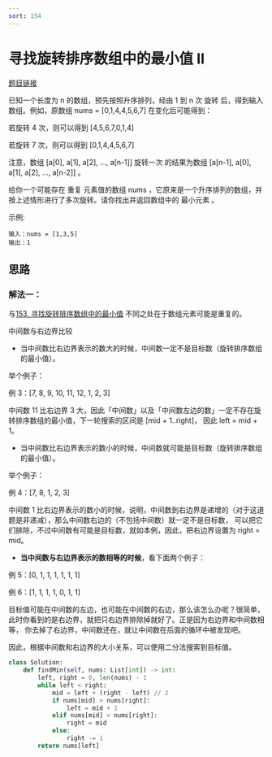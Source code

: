 ```yaml
---
sort: 154
---
```

# 寻找旋转排序数组中的最小值 II

[题目链接](https://leetcode-cn.com/problems/find-minimum-in-rotated-sorted-array-ii/submissions/)

已知一个长度为 n 的数组，预先按照升序排列，经由 1 到 n 次 旋转 后，得到输入数组。例如，原数组 nums = [0,1,4,4,5,6,7] 在变化后可能得到：

若旋转 4 次，则可以得到 [4,5,6,7,0,1,4]

若旋转 7 次，则可以得到 [0,1,4,4,5,6,7]

注意，数组 [a[0], a[1], a[2], ..., a[n-1]] 旋转一次 的结果为数组 [a[n-1], a[0], a[1], a[2], ..., a[n-2]] 。

给你一个可能存在 重复 元素值的数组 nums ，它原来是一个升序排列的数组，并按上述情形进行了多次旋转。请你找出并返回数组中的 最小元素 。

示例:
```
输入：nums = [1,3,5]
输出：1
```

## 思路


### 解法一：

与[153. 寻找旋转排序数组中的最小值](https://leetcode-cn.com/problems/find-minimum-in-rotated-sorted-array/) 
不同之处在于数组元素可能是重复的。

中间数与右边界比较

* 当中间数比右边界表示的数大的时候，中间数一定不是目标数（旋转排序数组的最小值）。

举个例子：

例 3：[7, 8, 9, 10, 11, 12, 1, 2, 3]

中间数 11 比右边界 3 大，因此「中间数」以及「中间数左边的数」一定不存在旋转排序数组的最小值，下一轮搜索的区间是 [mid + 1..right]，
因此 left = mid + 1。

* 当中间数比右边界表示的数小的时候，中间数就可能是目标数（旋转排序数组的最小值）。

举个例子：

例 4：[7, 8, 1, 2, 3]

中间数 1 比右边界表示的数小的时候，说明，中间数到右边界是递增的（对于这道题是非递减），那么中间数右边的（不包括中间数）就一定不是目标数，
可以把它们排除，不过中间数有可能是目标数，就如本例，因此，把右边界设置为 right = mid。

* **当中间数与右边界表示的数相等的时候**，看下面两个例子：

例 5：[0, 1, 1, 1, 1, 1, 1]

例 6：[1, 1, 1, 1, 0, 1, 1]

目标值可能在中间数的左边，也可能在中间数的右边，那么该怎么办呢？很简单，此时你看到的是右边界，就把只右边界排除掉就好了。正是因为右边界和中间数相等，
你去掉了右边界，中间数还在，就让中间数在后面的循环中被发现吧。

因此，根据中间数和右边界的大小关系，可以使用二分法搜索到目标值。

```python
class Solution:
    def findMin(self, nums: List[int]) -> int:
        left, right = 0, len(nums) - 1
        while left < right:
            mid = left + (right - left) // 2
            if nums[mid] > nums[right]:
                left = mid + 1
            elif nums[mid] < nums[right]:
                right = mid
            else:
                right -= 1
        return nums[left]
```

